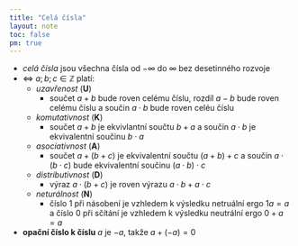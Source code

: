 ```yaml
---
title: "Celá čísla"
layout: note
toc: false
pm: true
---
```

- _celá čísla_ jsou všechna čísla od $-\infty$ do $\infty$ bez desetinného rozvoje
- <=> $a;b;c \in \mathbb{Z}$ platí:
    - _uzavřenost_ (**U**) 
        - součet $a+b$ bude roven celému číslu, rozdíl $a-b$ bude roven celému číslu a součin $a\cdot b$ bude roven celéu číslu
    - _komutativnost_ (**K**)
        - součet $a+b$ je ekvivlantní součtu $b+a$ a součin $a\cdot b$ je ekvivalentní součinu $b\cdot a$
    - _asociativnost_ (**A**)
        - součet $a+(b+c)$ je ekvivalentní součtu $(a+b)+c$ a součin $a\cdot(b\cdot c)$ bude ekvivalentní součinu $(a\cdot b)\cdot c$
    - _distributivnost_ (**D**)
        - výraz $a\cdot(b+c)$ je roven výrazu $a\cdot b+a\cdot c$
    - _neturálnost_ (**N**)
        - číslo $1$ při násobení je vzhledem k výsledku netruální ergo $1a=a$ a číslo $0$ při sčítání je vzhledem k výsledku neutrální ergo $0+a=a$
- **opační číslo k číslu** $a$ je $-a$, takže $a+(-a)=0$